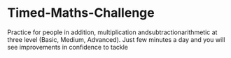# Timed-Maths-Challenge
Practice for people in addition, multiplication andsubtractionarithmetic at three level (Basic, Medium, Advanced). Just few minutes a day and you will see improvements in confidence to tackle 
